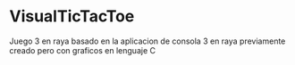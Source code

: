 # VisualTicTacToe
Juego 3 en raya basado en la aplicacion de consola 3 en raya previamente creado pero con graficos en lenguaje C
